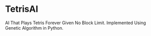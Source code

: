 # TetrisAI
AI That Plays Tetris Forever Given No Block Limit. Implemented Using Genetic Algorithm in Python.
